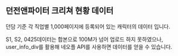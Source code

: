 ## 던전앤파이터 크리쳐 현황 데이터

던담 기준 각 직업별 1,000페이지에 등록되어 있는 캐릭터의 데이터 입니다.

S1, S2, 0425데이터는 합본으로 100M가 넘어 업로드 하지 못하였으나, user_info_div를 활용해 네오플 API를 사용하면 데이터를 얻을 수 있습니다.
